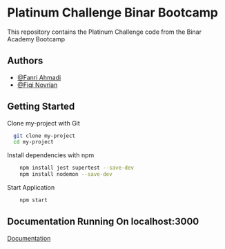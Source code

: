 
# Platinum Challenge Binar Bootcamp

This repository contains the Platinum Challenge code from the Binar Academy Bootcamp



## Authors

- [@Fanri Ahmadi](https://github.com/fanri777)
- [@Fiqi Novrian](https://github.com/fiqinovrian)


## Getting Started

Clone my-project with Git

```bash
  git clone my-project
  cd my-project
```

Install dependencies with npm

```bash
    npm install jest supertest --save-dev
    npm install nodemon --save-dev
```

Start Application

```bash
    npm start
```
    
## Documentation Running On localhost:3000

[Documentation](localhost:3000/docs)


